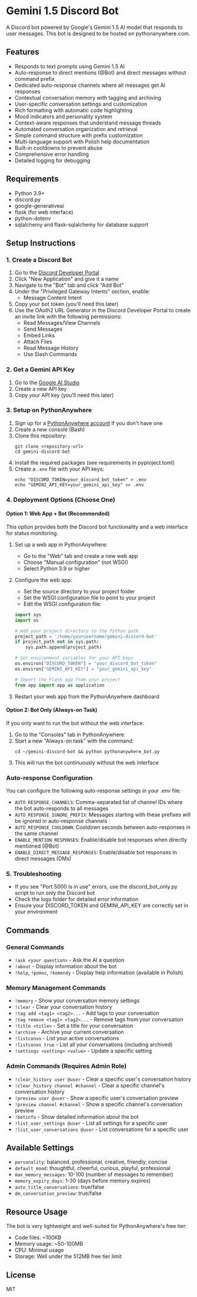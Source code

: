 # Gemini 1.5 Discord Bot

A Discord bot powered by Google's Gemini 1.5 AI model that responds to user messages. This bot is designed to be hosted on pythonanywhere.com.

## Features

- Responds to text prompts using Gemini 1.5 AI
- Auto-response to direct mentions (@Bot) and direct messages without command prefix
- Dedicated auto-response channels where all messages get AI responses
- Contextual conversation memory with tagging and archiving
- User-specific conversation settings and customization
- Rich formatting with automatic code highlighting
- Mood indicators and personality system
- Context-aware responses that understand message threads
- Automated conversation organization and retrieval
- Simple command structure with prefix customization
- Multi-language support with Polish help documentation
- Built-in cooldowns to prevent abuse
- Comprehensive error handling
- Detailed logging for debugging

## Requirements

- Python 3.9+
- discord.py
- google-generativeai
- flask (for web interface)
- python-dotenv
- sqlalchemy and flask-sqlalchemy for database support

## Setup Instructions

### 1. Create a Discord Bot

1. Go to the [Discord Developer Portal](https://discord.com/developers/applications)
2. Click "New Application" and give it a name
3. Navigate to the "Bot" tab and click "Add Bot"
4. Under the "Privileged Gateway Intents" section, enable:
   - Message Content Intent
5. Copy your bot token (you'll need this later)
6. Use the OAuth2 URL Generator in the Discord Developer Portal to create an invite link with the following permissions:
   - Read Messages/View Channels
   - Send Messages
   - Embed Links
   - Attach Files
   - Read Message History
   - Use Slash Commands

### 2. Get a Gemini API Key

1. Go to the [Google AI Studio](https://makersuite.google.com/app/apikey)
2. Create a new API key
3. Copy your API key (you'll need this later)

### 3. Setup on PythonAnywhere

1. Sign up for a [PythonAnywhere account](https://www.pythonanywhere.com/) if you don't have one
2. Create a new console (Bash)
3. Clone this repository:
   ```
   git clone <repository-url>
   cd gemini-discord-bot
   ```
4. Install the required packages (see requirements in pyproject.toml)
5. Create a `.env` file with your API keys:
   ```
   echo "DISCORD_TOKEN=your_discord_bot_token" > .env
   echo "GEMINI_API_KEY=your_gemini_api_key" >> .env
   ```

### 4. Deployment Options (Choose One)

#### Option 1: Web App + Bot (Recommended)

This option provides both the Discord bot functionality and a web interface for status monitoring.

1. Set up a web app in PythonAnywhere:
   - Go to the "Web" tab and create a new web app
   - Choose "Manual configuration" (not WSGI)
   - Select Python 3.9 or higher

2. Configure the web app:
   - Set the source directory to your project folder
   - Set the WSGI configuration file to point to your project
   - Edit the WSGI configuration file:
   
   ```python
   import sys
   import os
   
   # Add your project directory to the Python path
   project_path = '/home/yourusername/gemini-discord-bot'
   if project_path not in sys.path:
       sys.path.append(project_path)
   
   # Set environment variables for your API keys
   os.environ["DISCORD_TOKEN"] = "your_discord_bot_token"
   os.environ["GEMINI_API_KEY"] = "your_gemini_api_key"
   
   # Import the Flask app from your project
   from app import app as application
   ```

3. Restart your web app from the PythonAnywhere dashboard

#### Option 2: Bot Only (Always-on Task)

If you only want to run the bot without the web interface:

1. Go to the "Consoles" tab in PythonAnywhere
2. Start a new "Always-on task" with the command:
   ```
   cd ~/gemini-discord-bot && python pythonanywhere_bot.py
   ```
3. This will run the bot continuously without the web interface

### Auto-response Configuration

You can configure the following auto-response settings in your .env file:

- `AUTO_RESPONSE_CHANNELS`: Comma-separated list of channel IDs where the bot auto-responds to all messages
- `AUTO_RESPONSE_IGNORE_PREFIX`: Messages starting with these prefixes will be ignored in auto-response channels
- `AUTO_RESPONSE_COOLDOWN`: Cooldown seconds between auto-responses in the same channel
- `ENABLE_MENTION_RESPONSES`: Enable/disable bot responses when directly mentioned (@Bot)
- `ENABLE_DIRECT_MESSAGE_RESPONSES`: Enable/disable bot responses in direct messages (DMs)

### 5. Troubleshooting

- If you see "Port 5000 is in use" errors, use the discord_bot_only.py script to run only the Discord bot
- Check the logs folder for detailed error information
- Ensure your DISCORD_TOKEN and GEMINI_API_KEY are correctly set in your environment

## Commands

### General Commands
- `!ask <your question>` - Ask the AI a question
- `!about` - Display information about the bot
- `!help`, `!pomoc`, `!komendy` - Display help information (available in Polish)

### Memory Management Commands
- `!memory` - Show your conversation memory settings
- `!clear` - Clear your conversation history
- `!tag add <tag1> <tag2>...` - Add tags to your conversation
- `!tag remove <tag1> <tag2>...` - Remove tags from your conversation
- `!title <title>` - Set a title for your conversation
- `!archive` - Archive your current conversation
- `!listconvo` - List your active conversations
- `!listconvo true` - List all your conversations (including archived)
- `!settings <setting> <value>` - Update a specific setting

### Admin Commands (Requires Admin Role)
- `!clear_history user @user` - Clear a specific user's conversation history
- `!clear_history channel #channel` - Clear a specific channel's conversation history
- `!preview user @user` - Show a specific user's conversation preview
- `!preview channel #channel` - Show a specific channel's conversation preview
- `!botinfo` - Show detailed information about the bot
- `!list_user_settings @user` - List all settings for a specific user
- `!list_user_conversations @user` - List conversations for a specific user

## Available Settings
- `personality`: balanced, professional, creative, friendly, concise
- `default_mood`: thoughtful, cheerful, curious, playful, professional
- `max_memory_messages`: 10-100 (number of messages to remember)
- `memory_expiry_days`: 1-30 (days before memory expires)
- `auto_title_conversations`: true/false
- `dm_conversation_preview`: true/false

## Resource Usage

The bot is very lightweight and well-suited for PythonAnywhere's free tier:
- Code files: ~100KB
- Memory usage: ~50-100MB
- CPU: Minimal usage
- Storage: Well under the 512MB free tier limit

## License

MIT
